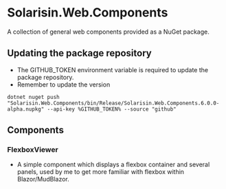 # Solarisin.Web.Components
A collection of general web components provided as a NuGet package.

## Updating the package repository

- The GITHUB_TOKEN environment variable is required to update the package repository.
- Remember to update the version

```
dotnet nuget push "Solarisin.Web.Components/bin/Release/Solarisin.Web.Components.6.0.0-alpha.nupkg" --api-key %GITHUB_TOKEN% --source "github"
```


## Components

### FlexboxViewer

- A simple component which displays a flexbox container and several panels, used by me to get more familiar with flexbox within Blazor/MudBlazor.
